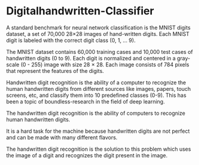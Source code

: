 # Digitalhandwritten-Classifier
A standard benchmark for neural network classification is the MNIST digits dataset, a set of 70,000 28×28 images of hand-written digits. Each MNIST digit is labeled with the correct digit class (0, 1, ... 9).

The MNIST dataset contains 60,000 training cases and 10,000 test cases of handwritten digits (0 to 9). Each digit is normalized and centered in a gray-scale (0 - 255) image with size 28 × 28. Each image consists of 784 pixels that represent the features of the digits.

Handwritten digit recognition is the ability of a computer to recognize the human handwritten digits from different sources like images, papers, touch screens, etc, and classify them into 10 predefined classes (0-9). This has been a topic of boundless-research in the field of deep learning.

The handwritten digit recognition is the ability of computers to recognize human handwritten digits.

It is a hard task for the machine because handwritten digits are not perfect and can be made with many different flavors.

The handwritten digit recognition is the solution to this problem which uses the image of a digit and recognizes the digit present in the image.
